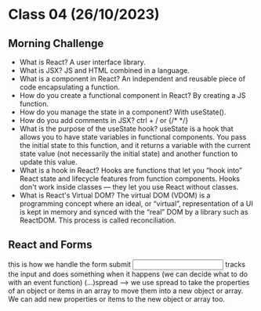 # Class 04 (26/10/2023)

## Morning Challenge

- What is React? A user interface library.
- What is JSX? JS and HTML combined in a language.
- What is a component in React? An independent and reusable piece of code encapsulating a function.
- How do you create a functional component in React? By creating a JS function.
- How do you manage the state in a component? With useState().
- How do you add comments in JSX? ctrl + / or {/\* \*/}
- What is the purpose of the useState hook? useState is a hook that allows you to have state variables in functional components. You pass the initial state to this function, and it returns a variable with the current state value (not necessarily the initial state) and another function to update this value.
- What is a hook in React? Hooks are functions that let you “hook into” React state and lifecycle features from function components. Hooks don't work inside classes — they let you use React without classes.
- What is React's Virtual DOM? The virtual DOM (VDOM) is a programming concept where an ideal, or “virtual”, representation of a UI is kept in memory and synced with the “real” DOM by a library such as ReactDOM. This process is called reconciliation.

## React and Forms

<form onSubmit={function} /> this is how we handle the form submit
<input onChange={}/> tracks the input and does something when it happens (we can decide what to do with an event function)
(...)spread --> we use spread to take the properties of an object or items in an array to move them into a new object or array. We can add new properties or items to the new object or array too.
